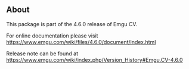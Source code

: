 ## About

This package is part of the 4.6.0 release of Emgu CV. 

For online documentation please visit
<https://www.emgu.com/wiki/files/4.6.0/document/index.html>

Release note can be found at
<https://www.emgu.com/wiki/index.php/Version_History#Emgu.CV-4.6.0>

